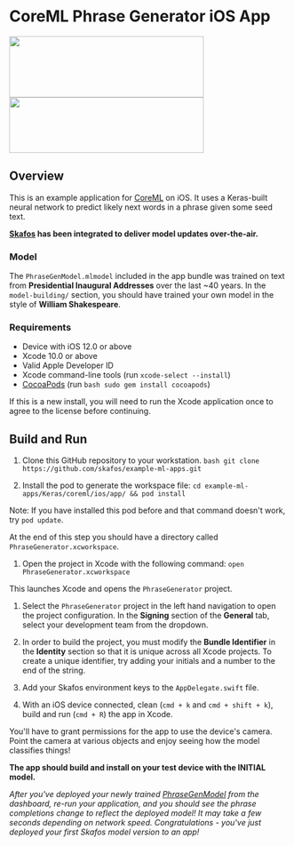 # CoreML Phrase Generator iOS App
<img src="https://s3.amazonaws.com/keras.io/img/keras-logo-2018-large-1200.png" width="350" height="110"> <img src="https://skafos.ai/wp-content/uploads/2019/05/skafos_horizontal_on_white_beta@1x.svg" width="350" height="100">

## Overview
This is an example application for [CoreML]() on iOS. It uses a
Keras-built neural network to predict likely next words in a phrase given some seed text.

**[Skafos](https://skafos.ai) has been integrated to deliver model updates over-the-air.**

### Model
The `PhraseGenModel.mlmodel` included in the app bundle was trained on text
from **Presidential Inaugural Addresses** over the last ~40 years. In the `model-building/` section, you should have trained your own model in the style of **William Shakespeare**.

### Requirements

*   Device with iOS 12.0 or above
*   Xcode 10.0 or above
*   Valid Apple Developer ID
*   Xcode command-line tools (run `xcode-select --install`)
*   [CocoaPods](https://cocoapods.org/) (run `bash sudo gem install cocoapods`)

If this is a new install, you will need to run the Xcode application once to
agree to the license before continuing.

## Build and Run

1.  Clone this GitHub repository to your workstation. `bash git clone
    https://github.com/skafos/example-ml-apps.git`

2.  Install the pod to generate the workspace file: `cd
    example-ml-apps/Keras/coreml/ios/app/ && pod install`

Note: If you have installed this pod before and that command doesn't work, try
`pod update`.

At the end of this step you should have a directory called
`PhraseGenerator.xcworkspace`.

1.  Open the project in Xcode with the following command: `open
    PhraseGenerator.xcworkspace`

This launches Xcode and opens the `PhraseGenerator` project.

1.  Select the `PhraseGenerator` project in the left hand navigation to open
    the project configuration. In the **Signing** section of the **General**
    tab, select your development team from the dropdown.

2.  In order to build the project, you must modify the **Bundle Identifier** in
    the **Identity** section so that it is unique across all Xcode projects. To
    create a unique identifier, try adding your initials and a number to the end
    of the string.

3. Add your Skafos environment keys to the `AppDelegate.swift` file.

4. With an iOS device connected, clean (`cmd + k` and `cmd + shift + k`),
build and run (`cmd + R`) the app in Xcode.

You'll have to grant permissions for the app to use the device's camera. Point
the camera at various objects and enjoy seeing how the model classifies things!

**The app should build and install on your test device with the INITIAL model.**

*After you've deployed your newly trained [PhraseGenModel](https://github.com/skafos/example-ml-apps/blob/master/Keras/coreml/ios/model-building/phrase_generator_model.ipynb) from the dashboard, re-run your application, and you should see the phrase completions change to reflect the deployed model! It may take a few seconds depending on network speed. Congratulations - you've just deployed your first Skafos model version to an app!*
